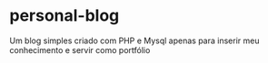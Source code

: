 # personal-blog
Um blog simples criado com PHP e Mysql apenas para inserir meu conhecimento e servir como portfólio
